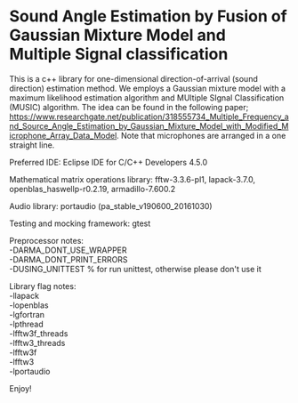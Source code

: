# Sound Angle Estimation by Fusion of Gaussian Mixture Model and Multiple Signal classification

This is a c++ library for one-dimensional direction-of-arrival (sound direction) estimation method.
We employs a Gaussian mixture model with a maximum likelihood estimation algorithm and MUltiple SIgnal Classification (MUSIC) algorithm.
The idea can be found in the following paper; https://www.researchgate.net/publication/318555734_Multiple_Frequency_and_Source_Angle_Estimation_by_Gaussian_Mixture_Model_with_Modified_Microphone_Array_Data_Model.
Note that microphones are arranged in a one straight line.

Preferred IDE: Eclipse IDE for C/C++ Developers 4.5.0

Mathematical matrix operations library: fftw-3.3.6-pl1, lapack-3.7.0, openblas_haswellp-r0.2.19, armadillo-7.600.2

Audio library: portaudio (pa_stable_v190600_20161030)

Testing and mocking framework: gtest

Preprocessor notes:\
-DARMA_DONT_USE_WRAPPER\
-DARMA_DONT_PRINT_ERRORS\
-DUSING_UNITTEST % for run unittest, otherwise please don't use it

Library flag notes:\
-llapack\
-lopenblas\
-lgfortran\
-lpthread\
-lfftw3f_threads\
-lfftw3_threads\
-lfftw3f\
-lfftw3\
-lportaudio

Enjoy!
